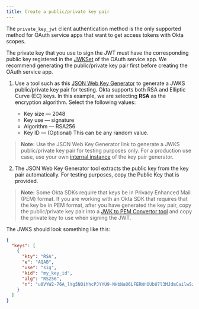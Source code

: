 ```yaml
---
title: Create a public/private key pair
---
```


The `private_key_jwt` client authentication method is the only supported method for OAuth service apps that want to get access tokens with Okta scopes.

The private key that you use to sign the JWT must have the corresponding public key registered in the [JWKSet](/docs/reference/api/oauth-clients/#json-web-key-set) of the OAuth service app. We recommend generating the public/private key pair first before creating the OAuth service app.

1. Use a tool such as this [JSON Web Key Generator](https://mkjwk.org/) to generate a JWKS public/private key pair for testing. Okta supports both RSA and Elliptic Curve (EC) keys. In this example, we are selecting **RSA** as the encryption algorithm. Select the following values:

    * Key size &mdash; 2048
    * Key use &mdash; signature
    * Algorithm &mdash; RSA256
    * Key ID &mdash; (Optional) This can be any random value.

> **Note:** Use the JSON Web Key Generator link to generate a JWKS public/private key pair for testing purposes only. For a production use case, use your own [internal instance](https://github.com/mitreid-connect/mkjwk.org) of the key pair generator.

2. The JSON Web Key Generator tool extracts the public key from the key pair automatically. For testing purposes, copy the Public Key that is provided.

> **Note:** Some Okta SDKs require that keys be in Privacy Enhanced Mail (PEM) format. If you are working with an Okta SDK that requires that the key be in PEM format, after you have generated the key pair, copy the public/private key pair into a [JWK to PEM Convertor tool](https://8gwifi.org/jwkconvertfunctions.jsp) and copy the private key to use when signing the JWT.

The JWKS should look something like this:

```json
{
  "keys": [
    {
      "kty": "RSA",
      "e": "AQAB",
      "use": "sig",
      "kid": "my_key_id",
      "alg": "RS256",
      "n": "u0VYW2-76A_lYg5NQihhcPJYYU9-NHbNaO6LFERWnOUbU7l3MJdmCailwSzjO76O-2GdLE-Hn2kx04jWCCPofnQ8xNmFScNo8UQ1dKVq0UkFK-sl-Z0Uu19GiZa2fxSWwg_1g2t-ZpNtKCI279xGBi_hTnupqciUonWe6CIvTv0FfX0LiMqQqjARxPS-6fdBZq8WN9qLGDwpjHK81CoYuzASOezVFYDDyXYzV0X3X_kFVt2sqL5DVN684bEbTsWl91vV-bGmswrlQ0UVUq6t78VdgMrj0RZBD-lFNJcY7CwyugpgLbnm4HEJmCOWJOdjVLj3hFxVVblNJQQ1Z15UXw"
    }
  ]
}
```

<NextSectionLink/>